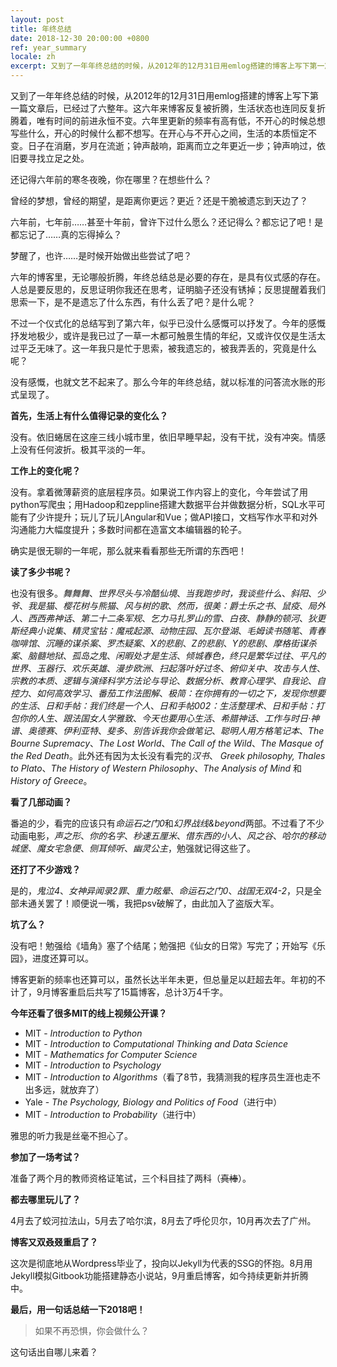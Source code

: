 ```yaml
---
layout: post
title: 年终总结
date: 2018-12-30 20:00:00 +0800
ref: year_summary
locale: zh
excerpt: 又到了一年年终总结的时候，从2012年的12月31日用emlog搭建的博客上写下第一篇文章后，已经过了六整年。
---
```

又到了一年年终总结的时候，从2012年的12月31日用emlog搭建的博客上写下第一篇文章后，已经过了六整年。这六年来博客反复被折腾，生活状态也连同反复折腾着，唯有时间的前进永恒不变。六年里更新的频率有高有低，不开心的时候总想写些什么，开心的时候什么都不想写。在开心与不开心之间，生活的本质恒定不变。日子在消磨，岁月在流逝；钟声敲响，距离而立之年更近一步；钟声响过，依旧要寻找立足之处。

还记得六年前的寒冬夜晚，你在哪里？在想些什么？

曾经的梦想，曾经的期望，是距离你更远？更近？还是干脆被遗忘到天边了？

 六年前，七年前……甚至十年前，曾许下过什么愿么？还记得么？都忘记了吧！是都忘记了……真的忘得掉么？

梦醒了，也许……是时候开始做出些尝试了吧？

六年的博客里，无论哪般折腾，年终总结总是必要的存在，是具有仪式感的存在。人总是要反思的，反思证明你我还在思考，证明脑子还没有锈掉；反思提醒着我们思索一下，是不是遗忘了什么东西，有什么丢了吧？是什么呢？

不过一个仪式化的总结写到了第六年，似乎已没什么感慨可以抒发了。今年的感慨抒发地极少，或许是我已过了一草一木都可触景生情的年纪，又或许仅仅是生活太过平乏无味了。这一年我只是忙于思索，被我遗忘的，被我弄丢的，究竟是什么呢？

没有感慨，也就文艺不起来了。那么今年的年终总结，就以标准的问答流水账的形式呈现了。

**首先，生活上有什么值得记录的变化么？**

没有。依旧蜷居在这座三线小城市里，依旧早睡早起，没有干扰，没有冲突。情感上没有任何波折。极其平淡的一年。

**工作上的变化呢？**

没有。拿着微薄薪资的底层程序员。如果说工作内容上的变化，今年尝试了用python写爬虫；用Hadoop和zeppline搭建大数据平台并做数据分析，SQL水平可能有了少许提升；玩儿了玩儿Angular和Vue；做API接口，文档写作水平和对外沟通能力大幅度提升；多数时间都在造富文本编辑器的轮子。

确实是很无聊的一年呢，那么就来看看那些无所谓的东西吧！

**读了多少书呢？**

也没有很多。*舞舞舞*、*世界尽头与冷酷仙境*、*当我跑步时，我谈些什么*、*斜阳*、*少爷*、*我是猫*、*樱花树与熊猫*、*风与树的歌*、*然而，很美：爵士乐之书*、*鼠疫*、*局外人*、*西西弗神话*、*第二十二条军规*、*乞力马扎罗山的雪*、*白夜*、*静静的顿河*、*狄更斯经典小说集*、*精灵宝钻：魔戒起源*、*动物庄园*、*瓦尔登湖*、*毛姆读书随笔*、*青春咖啡馆*、*沉睡的谋杀案*、*罗杰疑案*、*X的悲剧*、*Z的悲剧*、*Y的悲剧*、*摩格街谋杀案*、*脑髓地狱*、*孤岛之鬼*、*闲暇处才是生活*、*倾城春色，终只是繁华过往*、*平凡的世界*、*玉器行*、*欢乐英雄*、*漫步欧洲*、*扫起落叶好过冬*、*俯仰关中*、*攻击与人性*、*宗教的本质*、*逻辑与演绎科学方法论与导论*、*数据分析*、*教育心理学*、*自我论*、*自控力*、*如何高效学习*、*番茄工作法图解*、*极简：在你拥有的一切之下，发现你想要的生活*、*日和手帖：我们终是一个人*、*日和手帖002：生活整理术*、*日和手帖：打包你的人生*、*跟法国女人学雅致*、*今天也要用心生活*、*希腊神话*、*工作与时日·神谱*、*奥德赛*、*伊利亚特*、*斐多*、*别告诉我你会做笔记*、*聪明人用方格笔记本*、*The Bourne Supremacy*、*The Lost World*、*The Call of the Wild*、*The Masque of the Red Death*。此外还有因为太长没有看完的*汉书*、 *Greek philosophy, Thales to Plato*、*The History of Western Philosophy*、*The Analysis of Mind* 和*History of Greece*。

**看了几部动画？**

番追的少，看完的应该只有*命运石之门0*和*幻界战线&beyond*两部。不过看了不少动画电影，*声之形*、*你的名字*、*秒速五厘米*、*借东西的小人*、*风之谷*、*哈尔的移动城堡*、*魔女宅急便*、*侧耳倾听*、*幽灵公主*，勉强就记得这些了。

**还打了不少游戏？**

是的，*鬼泣4*、*女神异闻录2罪*、*重力眩晕*、*命运石之门0*、*战国无双4-2*，只是全部未通关罢了！顺便说一嘴，我把psv破解了，由此加入了盗版大军。

**坑了么？**

没有吧！勉强给《墙角》塞了个结尾；勉强把《仙女的日常》写完了；开始写《乐园》，进度还算可以。

博客更新的频率也还算可以，虽然长达半年未更，但总量足以赶超去年。年初的不计了，9月博客重启后共写了15篇博客，总计3万4千字。

**今年还看了很多MIT的线上视频公开课？**

- MIT - *Introduction to Python*
- MIT - *Introduction to Computational Thinking and Data Science*
- MIT - *Mathematics for Computer Science*
- MIT - *Introduction to Psychology*
- MIT - *Introduction to Algorithms*（看了8节，我猜测我的程序员生涯也走不出多远，就放弃了）
- Yale - *The Psychology, Biology and Politics of Food*（进行中）
- MIT - *Introduction to Probability*（进行中）

雅思的听力我是丝毫不担心了。

**参加了一场考试？**

准备了两个月的教师资格证笔试，三个科目挂了两科（~~真棒~~）。

**都去哪里玩儿了？**

4月去了蛟河拉法山，5月去了哈尔滨，8月去了呼伦贝尔，10月再次去了广州。

**博客又双叒叕重启了？**

这次是彻底地从Wordpress毕业了，投向以Jekyll为代表的SSG的怀抱。8月用Jekyll模拟Gitbook功能搭建静态小说站，9月重启博客，如今持续更新并折腾中。

**最后，用一句话总结一下2018吧！**

> 如果不再恐惧，你会做什么？

这句话出自哪儿来着？
